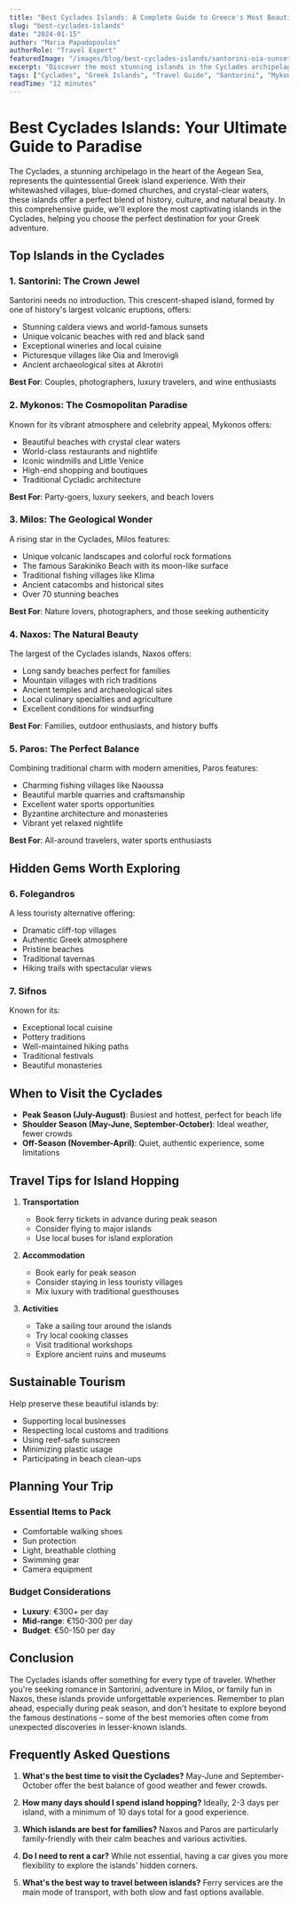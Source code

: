 ```yaml
---
title: "Best Cyclades Islands: A Complete Guide to Greece's Most Beautiful Archipelago"
slug: "best-cyclades-islands"
date: "2024-01-15"
author: "Maria Papadopoulos"
authorRole: "Travel Expert"
featuredImage: "/images/blog/best-cyclades-islands/santorini-oia-sunset.jpg"
excerpt: "Discover the most stunning islands in the Cyclades archipelago, from the iconic Santorini to hidden gems like Milos and Folegandros. Learn what makes each island unique and plan your perfect Greek island getaway."
tags: ["Cyclades", "Greek Islands", "Travel Guide", "Santorini", "Mykonos", "Milos", "Naxos", "Paros"]
readTime: "12 minutes"
---
```


# Best Cyclades Islands: Your Ultimate Guide to Paradise

The Cyclades, a stunning archipelago in the heart of the Aegean Sea, represents the quintessential Greek island experience. With their whitewashed villages, blue-domed churches, and crystal-clear waters, these islands offer a perfect blend of history, culture, and natural beauty. In this comprehensive guide, we'll explore the most captivating islands in the Cyclades, helping you choose the perfect destination for your Greek adventure.

## Top Islands in the Cyclades

### 1. Santorini: The Crown Jewel
Santorini needs no introduction. This crescent-shaped island, formed by one of history's largest volcanic eruptions, offers:
- Stunning caldera views and world-famous sunsets
- Unique volcanic beaches with red and black sand
- Exceptional wineries and local cuisine
- Picturesque villages like Oia and Imerovigli
- Ancient archaeological sites at Akrotiri

**Best For**: Couples, photographers, luxury travelers, and wine enthusiasts

### 2. Mykonos: The Cosmopolitan Paradise
Known for its vibrant atmosphere and celebrity appeal, Mykonos offers:
- Beautiful beaches with crystal clear waters
- World-class restaurants and nightlife
- Iconic windmills and Little Venice
- High-end shopping and boutiques
- Traditional Cycladic architecture

**Best For**: Party-goers, luxury seekers, and beach lovers

### 3. Milos: The Geological Wonder
A rising star in the Cyclades, Milos features:
- Unique volcanic landscapes and colorful rock formations
- The famous Sarakiniko Beach with its moon-like surface
- Traditional fishing villages like Klima
- Ancient catacombs and historical sites
- Over 70 stunning beaches

**Best For**: Nature lovers, photographers, and those seeking authenticity

### 4. Naxos: The Natural Beauty
The largest of the Cyclades islands, Naxos offers:
- Long sandy beaches perfect for families
- Mountain villages with rich traditions
- Ancient temples and archaeological sites
- Local culinary specialties and agriculture
- Excellent conditions for windsurfing

**Best For**: Families, outdoor enthusiasts, and history buffs

### 5. Paros: The Perfect Balance
Combining traditional charm with modern amenities, Paros features:
- Charming fishing villages like Naoussa
- Beautiful marble quarries and craftsmanship
- Excellent water sports opportunities
- Byzantine architecture and monasteries
- Vibrant yet relaxed nightlife

**Best For**: All-around travelers, water sports enthusiasts

## Hidden Gems Worth Exploring

### 6. Folegandros
A less touristy alternative offering:
- Dramatic cliff-top villages
- Authentic Greek atmosphere
- Pristine beaches
- Traditional tavernas
- Hiking trails with spectacular views

### 7. Sifnos
Known for its:
- Exceptional local cuisine
- Pottery traditions
- Well-maintained hiking paths
- Traditional festivals
- Beautiful monasteries

## When to Visit the Cyclades

- **Peak Season (July-August)**: Busiest and hottest, perfect for beach life
- **Shoulder Season (May-June, September-October)**: Ideal weather, fewer crowds
- **Off-Season (November-April)**: Quiet, authentic experience, some limitations

## Travel Tips for Island Hopping

1. **Transportation**
   - Book ferry tickets in advance during peak season
   - Consider flying to major islands
   - Use local buses for island exploration

2. **Accommodation**
   - Book early for peak season
   - Consider staying in less touristy villages
   - Mix luxury with traditional guesthouses

3. **Activities**
   - Take a sailing tour around the islands
   - Try local cooking classes
   - Visit traditional workshops
   - Explore ancient ruins and museums

## Sustainable Tourism

Help preserve these beautiful islands by:
- Supporting local businesses
- Respecting local customs and traditions
- Using reef-safe sunscreen
- Minimizing plastic usage
- Participating in beach clean-ups

## Planning Your Trip

### Essential Items to Pack
- Comfortable walking shoes
- Sun protection
- Light, breathable clothing
- Swimming gear
- Camera equipment

### Budget Considerations
- **Luxury**: €300+ per day
- **Mid-range**: €150-300 per day
- **Budget**: €50-150 per day

## Conclusion

The Cyclades islands offer something for every type of traveler. Whether you're seeking romance in Santorini, adventure in Milos, or family fun in Naxos, these islands provide unforgettable experiences. Remember to plan ahead, especially during peak season, and don't hesitate to explore beyond the famous destinations – some of the best memories often come from unexpected discoveries in lesser-known islands.

## Frequently Asked Questions

1. **What's the best time to visit the Cyclades?**
   May-June and September-October offer the best balance of good weather and fewer crowds.

2. **How many days should I spend island hopping?**
   Ideally, 2-3 days per island, with a minimum of 10 days total for a good experience.

3. **Which islands are best for families?**
   Naxos and Paros are particularly family-friendly with their calm beaches and various activities.

4. **Do I need to rent a car?**
   While not essential, having a car gives you more flexibility to explore the islands' hidden corners.

5. **What's the best way to travel between islands?**
   Ferry services are the main mode of transport, with both slow and fast options available.
